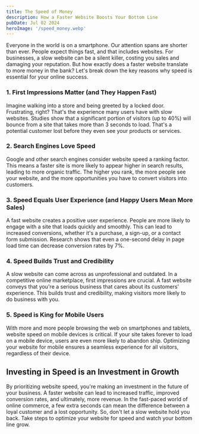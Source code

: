 ```yaml
---
title: The Speed of Money
description: How a Faster Website Boosts Your Bottom Line
pubDate: Jul 02 2024
heroImage: '/speed_money.webp'
---
```


Everyone in the world is on a smartphone. Our attention spans are shorter than ever. People expect things fast, and that includes websites.  For businesses, a slow website can be a silent killer, costing you sales and damaging your reputation. But how exactly does a faster website translate to more money in the bank? Let's break down the key reasons why speed is essential for your online success.

### 1. First Impressions Matter (and They Happen Fast)

Imagine walking into a store and being greeted by a locked door. Frustrating, right? That's the experience many users have with slow websites. Studies show that a significant portion of visitors (up to 40%) will bounce from a site that takes more than 3 seconds to load.  That's a potential customer lost before they even see your products or services.

### 2. Search Engines Love Speed

Google and other search engines consider website speed a ranking factor. This means a faster site is more likely to appear higher in search results, leading to more organic traffic. The higher you rank, the more people see your website, and the more opportunities you have to convert visitors into customers.

### 3. Speed Equals User Experience (and Happy Users Mean More Sales)

A fast website creates a positive user experience. People are more likely to engage with a site that loads quickly and smoothly. This can lead to increased conversions, whether it's a purchase, a sign-up, or a contact form submission.  Research shows that even a one-second delay in page load time can decrease conversion rates by 7%.

### 4. Speed Builds Trust and Credibility

A slow website can come across as unprofessional and outdated. In a competitive online marketplace, first impressions are crucial. A fast website conveys that you're a serious business that cares about its customers' experience. This builds trust and credibility, making visitors more likely to do business with you.

### 5. Speed is King for Mobile Users

With more and more people browsing the web on smartphones and tablets, website speed on mobile devices is critical.  If your site takes forever to load on a mobile device, users are even more likely to abandon ship.  Optimizing your website for mobile ensures a seamless experience for all visitors, regardless of their device.

## Investing in Speed is an Investment in Growth

By prioritizing website speed, you're making an investment in the future of your business. A faster website can lead to increased traffic, improved conversion rates, and ultimately, more revenue.  In the fast-paced world of online commerce, a few extra seconds can mean the difference between a loyal customer and a lost opportunity.  So, don't let a slow website hold you back. Take steps to optimize your website for speed and watch your bottom line grow.
